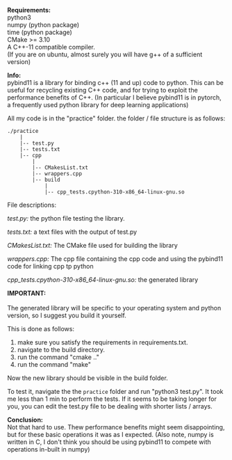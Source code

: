 **Requirements:**  <br>
python3 <br>
numpy (python package)<br>
time (python package)<br>
CMake >= 3.10 <br>
A C++-11 compatible compiler. <br>
(If you are on ubuntu, almost surely you will have g++ of a sufficient version)


**Info:** <br>
pybind11 is a library for binding c++ (11 and up) code to python.
This can be useful for recycling existing C++ code, and for trying to exploit
the performance benefits of C++.
(In particular I believe pybind11 is in pytorch, a frequently used python library
for deep learning applications)


All my code is in the "practice" folder.
the folder / file structure is as follows:
```
./practice
    |
    |-- test.py
    |-- tests.txt
    |-- cpp
     	|
     	|-- CMakesList.txt
     	|-- wrappers.cpp
     	|-- build
            |
            |-- cpp_tests.cpython-310-x86_64-linux-gnu.so
```
File descriptions:

*test.py:*
    the python file testing the library.
    
*tests.txt:*
    a text files with the output of test.py
    
*CMakesList.txt:*
    The CMake file used for building the library
    
*wrappers.cpp:*
    The cpp file containing the cpp code and using the pybind11
    code for linking cpp tp python
    
*cpp_tests.cpython-310-x86_64-linux-gnu.so:*
    the generated library


**IMPORTANT:**<br>  
The generated library will be specific to your operating system
and python version, so I suggest you build it yourself.

This is done as follows: <br>
1) make sure you satisfy the requirements in requirements.txt. <br>
2) navigate to the build directory. <br>
3) run the command "cmake .." <br>
4) run the command "make" <br>

Now the new library should be visible in the build folder.

To test it, navigate the the `practice` folder and run "python3 test.py".
It took me less than 1 min to perform the tests. If it seems to be taking
longer for you, you can edit the test.py file to be dealing with shorter
lists / arrays.

**Conclusion:** <br>
Not that hard to use.
Thew performance benefits might seem disappointing, but for these basic
operations it was as I expected.
(Also note, numpy is written in C, I don't think you should be using
pybind11 to compete with operations in-built in numpy)
